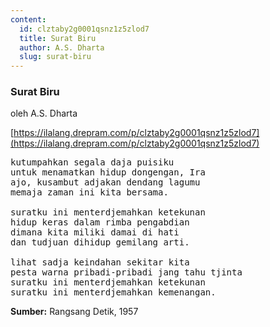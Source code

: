 ```yaml
---
content:
  id: clztaby2g0001qsnz1z5zlod7
  title: Surat Biru
  author: A.S. Dharta
  slug: surat-biru
---
```

### Surat Biru

oleh A.S. Dharta

[https://ilalang.drepram.com/p/clztaby2g0001qsnz1z5zlod7](https://ilalang.drepram.com/p/clztaby2g0001qsnz1z5zlod7)

<pre>
kutumpahkan segala daja puisiku
untuk menamatkan hidup dongengan, Ira
ajo, kusambut adjakan dendang lagumu
memaja zaman ini kita bersama.

suratku ini menterdjemahkan ketekunan
hidup keras dalam rimba pengabdian
dimana kita miliki damai di hati
dan tudjuan dihidup gemilang arti.

lihat sadja keindahan sekitar kita
pesta warna pribadi-pribadi jang tahu tjinta
suratku ini menterdjemahkan ketekunan
suratku ini menterdjemahkan kemenangan.
</pre>

**Sumber:** Rangsang Detik, 1957
